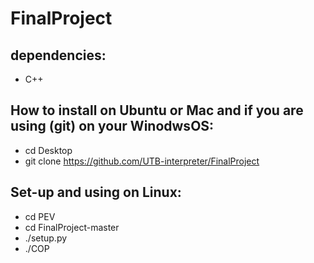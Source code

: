 # FinalProject

## dependencies:
* C++

## How to install on Ubuntu or Mac and if you are using (git) on your WinodwsOS:
* cd Desktop
* git clone https://github.com/UTB-interpreter/FinalProject

## Set-up and using on Linux:
* cd PEV
* cd FinalProject-master
* ./setup.py
* ./COP
